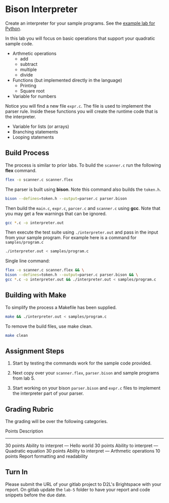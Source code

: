 # Bison Interpreter

Create an interpreter for your sample programs.
See the [example lab for Python](https://gitlab.cs.wallawalla.edu/cptr354/language-interpreter-lab-python).

In this lab you will focus on basic operations that support your quadratic sample code.

* Arthmetic operations
  * add
  * subtract
  * multiple
  * divide
* Functions (but implemented directly in the language)
  * Printing
  * Square root
* Variable for numbers

Notice you will find a new file `expr.c`.
The file is used to implement the parser rule.
Inside these functions you will create the runtime code that is the interpreter.

* Variable for lists (or arrays)
* Branching statements
* Looping statements

## Build Process

The process is similar to prior labs.
To build the `scanner.c` run the following **flex** command.

```sh
flex -o scanner.c scanner.flex
```

The parser is built using **bison**.
Note this command also builds the `token.h`.

```sh
bison --defines=token.h --output=parser.c parser.bison
```

Then build the `main.c`, `expr.c`, `parcer.c` and `scanner.c` using **gcc**.
Note that you may get a few warnings that can be ignored.

```sh
gcc *.c -o interpreter.out
```

Then execute the test suite using `./interpreter.out` and pass in the input from your sample program.
For example here is a command for `samples/program.c`

```sh
./interpreter.out < samples/program.c
```

Single line command:

```sh
flex -o scanner.c scanner.flex && \
bison --defines=token.h --output=parser.c parser.bison && \
gcc *.c -o interpreter.out && ./interpreter.out < samples/program.c
```

## Building with Make

To simplify the process a Makefile has been supplied.

```sh
make && ./interpreter.out < samples/program.c
```

To remove the build files, use make clean.

```sh
make clean
```


## Assignment Steps

1. Start by testing the commands work for the sample code provided. 

1. Next copy over your `scanner.flex`,  `parser.bison` and sample programs from lab 5.

1. Start working on your bison `parser.bison` and `expr.c` files to implement the interpreter part of your parser.


## Grading Rubric

The grading will be over the following categories.

Points      Description
----------- ------------------------------------
30 points   Ability to interpret — Hello world
30 points   Ability to interpret — Quadratic equation
30 points   Ability to interpret — Arthmetic operations
10 points   Report formatting and readability


## Turn In

Please submit the URL of your gitlab project to D2L's Brightspace with your report.
On gitlab update the `lab-5` folder to have your report and code snippets before the due date.
